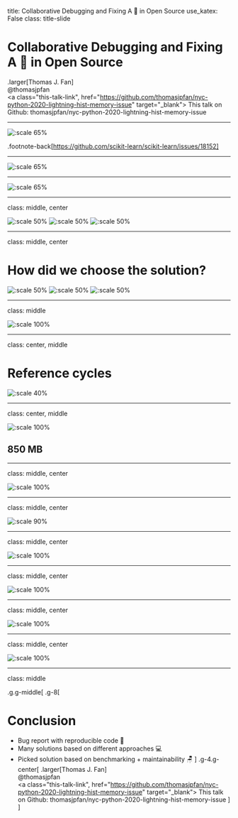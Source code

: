 title: Collaborative Debugging and Fixing A 🐛 in Open Source
use_katex: False
class: title-slide

# Collaborative Debugging and Fixing A 🐛 in Open Source

.larger[Thomas J. Fan]<br>
@thomasjpfan<br>
<a href="https://www.github.com/thomasjpfan" target="_blank"><span class="icon icon-github icon-left"></span></a>
<a href="https://www.twitter.com/thomasjpfan" target="_blank"><span class="icon icon-twitter"></span></a>
<a class="this-talk-link", href="https://github.com/thomasjpfan/nyc-python-2020-lightning-hist-memory-issue" target="_blank">
This talk on Github: thomasjpfan/nyc-python-2020-lightning-hist-memory-issue</a>

---

![:scale 65%](images/issue.png)

.footnote-back[https://github.com/scikit-learn/scikit-learn/issues/18152]

---

![:scale 65%](images/issue-code.png)

---

![:scale 65%](images/issue-memory.png)

---

class: middle, center

![:scale 50%](images/amueller.png)
![:scale 50%](images/thomasjpfan.png)
![:scale 50%](images/ogrisel.png)

---

class: middle, center

# How did we choose the solution?

![:scale 50%](images/amueller.png)
![:scale 50%](images/thomasjpfan.png)
![:scale 50%](images/ogrisel.png)

---

class: middle

![:scale 100%](images/amueller.png)

---

class: center, middle

# Reference cycles

![:scale 40%](images/cycle.png)

---

class: center, middle

![:scale 100%](images/amueller-benchmark.png)

## 850 MB

---
class: middle, center

![:scale 100%](images/thomasjpfan.png)

---

class: middle, center

![:scale 90%](images/swimming_pool.jpg)

---

class: middle, center

![:scale 100%](images/improvement.png)

---

class: middle, center

![:scale 100%](images/ogrisel.png)

---

class: middle, center

![:scale 100%](images/simplier-benchmark.png)

---

class: middle, center

![:scale 100%](images/solution.png)

---

class: middle

.g.g-middle[
.g-8[
# Conclusion
- Bug report with reproducible code 🐛
- Many solutions based on different approaches 💻
- Picked solution based on benchmarking + maintainability 🪑
]
.g-4.g-center[
.larger[Thomas J. Fan]<br>
@thomasjpfan<br>
<a href="https://www.github.com/thomasjpfan" target="_blank"><span class="icon icon-github icon-left"></span></a>
<a href="https://www.twitter.com/thomasjpfan" target="_blank"><span class="icon icon-twitter"></span></a>
<a class="this-talk-link", href="https://github.com/thomasjpfan/nyc-python-2020-lightning-hist-memory-issue" target="_blank">
This talk on Github: thomasjpfan/nyc-python-2020-lightning-hist-memory-issue</a>
]
]
